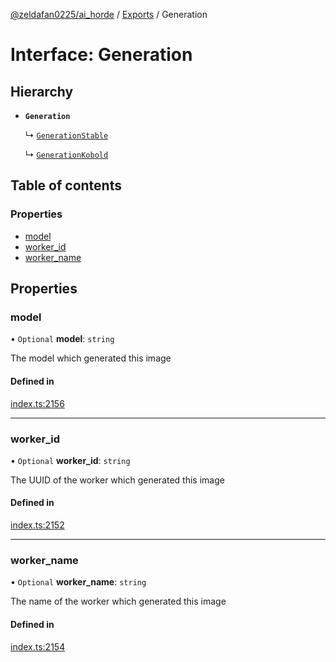 [@zeldafan0225/ai_horde](../README.md) / [Exports](../modules.md) / Generation

# Interface: Generation

## Hierarchy

- **`Generation`**

  ↳ [`GenerationStable`](GenerationStable.md)

  ↳ [`GenerationKobold`](GenerationKobold.md)

## Table of contents

### Properties

- [model](Generation.md#model)
- [worker\_id](Generation.md#worker_id)
- [worker\_name](Generation.md#worker_name)

## Properties

### model

• `Optional` **model**: `string`

The model which generated this image

#### Defined in

[index.ts:2156](https://github.com/ZeldaFan0225/ai_horde/blob/af05e2d/index.ts#L2156)

___

### worker\_id

• `Optional` **worker\_id**: `string`

The UUID of the worker which generated this image

#### Defined in

[index.ts:2152](https://github.com/ZeldaFan0225/ai_horde/blob/af05e2d/index.ts#L2152)

___

### worker\_name

• `Optional` **worker\_name**: `string`

The name of the worker which generated this image

#### Defined in

[index.ts:2154](https://github.com/ZeldaFan0225/ai_horde/blob/af05e2d/index.ts#L2154)
